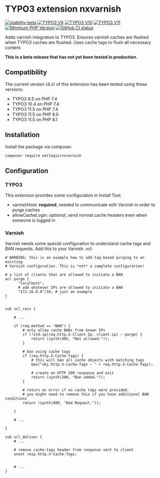 # TYPO3 extension nxvarnish

[![stability-beta](https://img.shields.io/badge/stability-beta-33bbff.svg)](https://github.com/netlogix/nxvarnish)
[![TYPO3 V9](https://img.shields.io/badge/TYPO3-9-orange.svg)](https://get.typo3.org/version/9)
[![TYPO3 V10](https://img.shields.io/badge/TYPO3-10-orange.svg)](https://get.typo3.org/version/10)
[![TYPO3 V11](https://img.shields.io/badge/TYPO3-11-orange.svg)](https://get.typo3.org/version/11)
[![Minimum PHP Version](https://img.shields.io/badge/php-%3E%3D%207.4-8892BF.svg)](https://php.net/)
[![GitHub CI status](https://github.com/netlogix/nxvarnish/actions/workflows/ci.yml/badge.svg?branch=main)](https://github.com/netlogix/nxvarnish/actions)

Adds varnish integration to TYPO3. Ensures varnish caches are flushed when TYPO3
caches are flushed. Uses cache tags to flush all necessary content.

**This is a beta release that has not yet been tested in production.**

## Compatibility

The current version (4.x) of this extension has been tested using these
versions:

* TYPO3 9.5 on PHP 7.4
* TYPO3 10.4 on PHP 7.4
* TYPO3 11.5 on PHP 7.4
* TYPO3 11.5 on PHP 8.0
* TYPO3 11.5 on PHP 8.1

## Installation

Install the package via composer.

```bash
composer require netlogix/nxvarnish
```

## Configuration

### TYPO3

This extension provides some configuration in Install Tool.

* varnishHost: **required**, needed to communicate with Varnish in order to
  purge
  caches
* allowCacheLogin: *optional*, send normal cache headers even when someone is
  logged in

### Varnish

Varnish needs some special configuration to understand cache tags and BAN
requests.
Add this to your Varnish .vcl:

```vcl
# WARNING: this is an example how to add tag-based purging to an existing
# Varnish configuration. This is *not* a complete configuration!

# a list of clients that are allowed to initiate a BAN
acl purge {
      "localhost";
      # add whatever IPs are allowed to initiate a BAN
      "172.16.0.0"/16; # just an example
}


sub vcl_recv {

    # ...

    if (req.method == "BAN") {
        # only allow cache BANs from known IPs
        if (!std.ip(req.http.X-Client-Ip, client.ip) ~ purge) {
            return (synth(405, "Not allowed."));
        }

        # ban using cache tags
        if (req.http.X-Cache-Tags) {
            # this will ban all cache objects with matching tags
            ban("obj.http.X-Cache-Tags ~ " + req.http.X-Cache-Tags);

            # create an HTTP 200 response and exit
            return (synth(200, "Ban added."));
        }

        # return an error if no cache tags were provided.
        # you might need to remove this if you have additional BAN conditions
        return (synth(400, "Bad Request."));

    }

    # ...

}

sub vcl_deliver {
    # ...

    # remove cache-tags header from response sent to client
    unset resp.http.X-Cache-Tags;


    # ...
}

```
